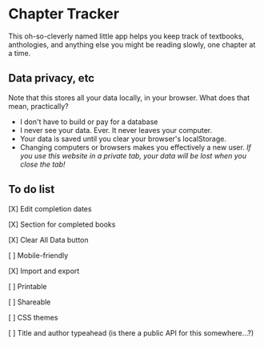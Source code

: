 # Chapter Tracker
This oh-so-cleverly named little app helps you keep track of textbooks, anthologies, and anything else you might be reading slowly, one chapter at a time.

## Data privacy, etc
Note that this stores all your data locally, in your browser. What does that mean, practically?
- I don't have to build or pay for a database
- I never see your data. Ever. It never leaves your computer.
- Your data is saved until you clear your browser's localStorage.
- Changing computers or browsers makes you effectively a new user. *If you use this website in a private tab, your data will be lost when you close the tab!*

## To do list
[X] Edit completion dates

[X] Section for completed books

[X] Clear All Data button

[ ] Mobile-friendly

[X] Import and export

[ ] Printable

[ ] Shareable

[ ] CSS themes

[ ] Title and author typeahead (is there a public API for this somewhere...?)

